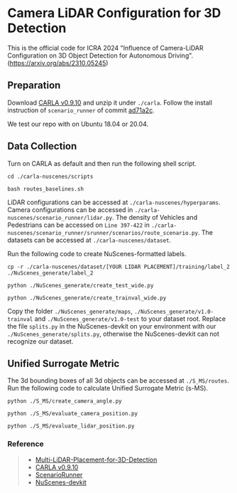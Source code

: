 # Camera LiDAR Configuration for 3D Detection
This is the official code for ICRA 2024 "Influence of Camera-LiDAR Configuration on 3D Object Detection for Autonomous Driving". (https://arxiv.org/abs/2310.05245)


## Preparation
Download [CARLA v0.9.10](https://carla-releases.s3.eu-west-3.amazonaws.com/Linux/CARLA_0.9.10.tar.gz) and unzip it under `./carla`. Follow the install instruction of `scenario_runner` of commit [ad71a2c](https://github.com/carla-simulator/scenario_runner/tree/ad71a2c7ed012d735be2b1158fca51b0761ff26b).

We test our repo with on Ubuntu 18.04 or 20.04.

## Data Collection

Turn on CARLA as default and then run the following shell script. 

`cd ./carla-nuscenes/scripts`

`bash routes_baselines.sh`

LiDAR configurations can be accessed at `./carla-nuscenes/hyperparams`. Camera configurations can be accessed in `./carla-nuscenes/scenario_runner/lidar.py`. The density of Vehicles and Pedestrians can be accessed on `Line 397-422` in `./carla-nuscenes/scenario_runner/srunner/scenarios/route_scenario.py`. The datasets can be accessed at `./carla-nuscenes/dataset`. 

Run the following code to create NuScenes-formatted labels.

`cp -r ./carla-nuscenes/dataset/[YOUR LIDAR PLACEMENT]/training/label_2 ./NuScenes_generate/label_2` 

`python ./NuScenes_generate/create_test_wide.py`

`python ./NuScenes_generate/create_trainval_wide.py`

Copy the folder `./NuScenes_generate/maps`, `./NuScenes_generate/v1.0-trainval` and `./NuScenes_generate/v1.0-test` to your dataset root. Replace the file `splits.py` in the NuScenes-devkit on your environment with our `./NuScenes_generate/splits.py`, otherwise the NuScenes-devkit can not recognize our dataset.

## Unified Surrogate Metric

The 3d bounding boxes of all 3d objects can be accessed at `./S_MS/routes`. Run the following code to calculate Unified Surrogate Metric (s-MS).

`python ./S_MS/create_camera_angle.py`

`python ./S_MS/evaluate_camera_position.py`

`python ./S_MS/evaluate_lidar_position.py`

### Reference
> - [Multi-LiDAR-Placement-for-3D-Detection](https://github.com/HanjiangHu/Multi-LiDAR-Placement-for-3D-Detection)
> - [CARLA v0.9.10](https://carla.readthedocs.io/en/0.9.10/)
> - [ScenarioRunner](https://github.com/carla-simulator/scenario_runner)
> - [NuScenes-devkit](https://github.com/nutonomy/nuscenes-devkit)
